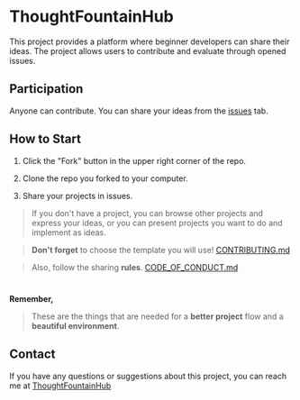 # ThoughtFountainHub

This project provides a platform where beginner developers can share their ideas. The project allows users to contribute and evaluate through opened issues.

## Participation
Anyone can contribute. You can share your ideas from the [issues](https://github.com/brgkdm/ThoughtFountainHub/issues) tab.

## How to Start
1. Click the "Fork" button in the upper right corner of the repo.

2. Clone the repo you forked to your computer.

3. Share your projects in issues. 
> If you don't have a project, you can browse other projects and express your ideas, or you can present projects you want to do and implement as ideas.

> **Don't forget** to choose the template you will use! [CONTRIBUTING.md](https://github.com/brgkdm/ThoughtFountainHub/blob/main/CONTRIBUTING.md)

> Also, follow the sharing **rules**. [CODE_OF_CONDUCT.md](https://github.com/brgkdm/ThoughtFountainHub/blob/main/CODE_OF_CONDUCT.md)

#
**Remember,**

> These are the things that are needed for a **better project** flow and a **beautiful environment**.

## Contact
If you have any questions or suggestions about this project, you can reach me at [ThoughtFountainHub](mailto:beratgokkdemir@icloud.com)
